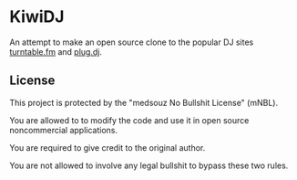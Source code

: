 KiwiDJ
======

An attempt to make an open source clone to the popular DJ sites [turntable.fm](http://turntable.fm) and [plug.dj](http://plug.dj).

License
-------
This project is protected by the "medsouz No Bullshit License" (mNBL).

You are allowed to to modify the code and use it in open source noncommercial applications.

You are required to give credit to the original author.

You are not allowed to involve any legal bullshit to bypass these two rules.